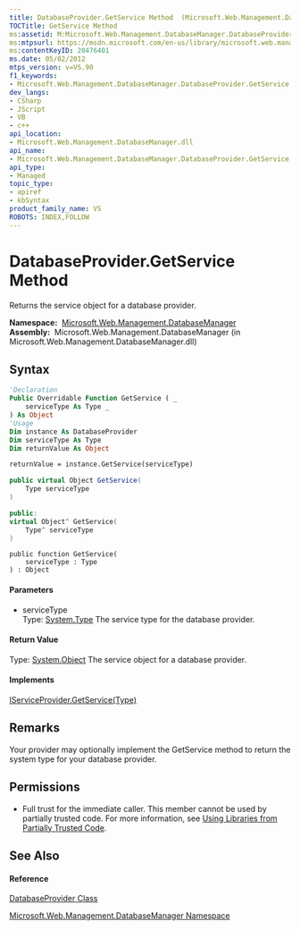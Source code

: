 ```yaml
---
title: DatabaseProvider.GetService Method  (Microsoft.Web.Management.DatabaseManager)
TOCTitle: GetService Method
ms:assetid: M:Microsoft.Web.Management.DatabaseManager.DatabaseProvider.GetService(System.Type)
ms:mtpsurl: https://msdn.microsoft.com/en-us/library/microsoft.web.management.databasemanager.databaseprovider.getservice(v=VS.90)
ms:contentKeyID: 20476401
ms.date: 05/02/2012
mtps_version: v=VS.90
f1_keywords:
- Microsoft.Web.Management.DatabaseManager.DatabaseProvider.GetService
dev_langs:
- CSharp
- JScript
- VB
- c++
api_location:
- Microsoft.Web.Management.DatabaseManager.dll
api_name:
- Microsoft.Web.Management.DatabaseManager.DatabaseProvider.GetService
api_type:
- Managed
topic_type:
- apiref
- kbSyntax
product_family_name: VS
ROBOTS: INDEX,FOLLOW
---
```


# DatabaseProvider.GetService Method

Returns the service object for a database provider.

**Namespace:**  [Microsoft.Web.Management.DatabaseManager](microsoft-web-management-databasemanager-namespace.md)  
**Assembly:**  Microsoft.Web.Management.DatabaseManager (in Microsoft.Web.Management.DatabaseManager.dll)

## Syntax

``` vb
'Declaration
Public Overridable Function GetService ( _
    serviceType As Type _
) As Object
'Usage
Dim instance As DatabaseProvider
Dim serviceType As Type
Dim returnValue As Object

returnValue = instance.GetService(serviceType)
```

``` csharp
public virtual Object GetService(
    Type serviceType
)
```

``` c++
public:
virtual Object^ GetService(
    Type^ serviceType
)
```

``` jscript
public function GetService(
    serviceType : Type
) : Object
```

#### Parameters

  - serviceType  
    Type: [System.Type](https://msdn.microsoft.com/en-us/library/42892f65\(v=vs.90\))  
    The service type for the database provider.  

#### Return Value

Type: [System.Object](https://msdn.microsoft.com/en-us/library/e5kfa45b\(v=vs.90\))  
The service object for a database provider.  

#### Implements

[IServiceProvider.GetService(Type)](https://msdn.microsoft.com/en-us/library/wacy2d1s\(v=vs.90\))  

## Remarks

Your provider may optionally implement the GetService method to return the system type for your database provider.

## Permissions

  - Full trust for the immediate caller. This member cannot be used by partially trusted code. For more information, see [Using Libraries from Partially Trusted Code](https://msdn.microsoft.com/en-us/library/8skskf63\(v=vs.90\)).

## See Also

#### Reference

[DatabaseProvider Class](databaseprovider-class-microsoft-web-management-databasemanager.md)

[Microsoft.Web.Management.DatabaseManager Namespace](microsoft-web-management-databasemanager-namespace.md)

